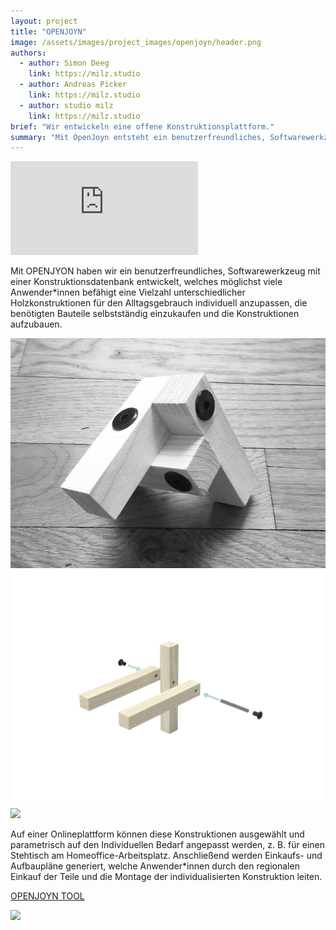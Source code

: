 ```yaml
---
layout: project
title: "OPENJOYN"
image: /assets/images/project_images/openjoyn/header.png
authors:
  - author: Simon Deeg
    link: https://milz.studio
  - author: Andreas Picker
    link: https://milz.studio
  - author: studio milz 
    link: https://milz.studio
brief: "Wir entwickeln eine offene Konstruktionsplattform."
summary: "Mit OpenJoyn entsteht ein benutzerfreundliches, Softwarewerkzeug mit einer Konstruktionsdatenbank, welches möglichst viele Anwender*innen befähigt eine Vielzahl unterschiedlicher Holzkonstruktionen für den Alltagsgebrauch individuell anzupassen, die benötigten Bauteile selbstständig einzukaufen und die Konstruktionen aufzubauen."
---
```



<div class="iframe-container">
    <iframe src="https://www.youtube-nocookie.com/embed/VBnxxCU5FCc" frameborder="0" allow="accelerometer; autoplay; encrypted-media; gyroscope; picture-in-picture" allowfullscreen></iframe>
</div>

Mit OPENJYON haben wir ein benutzerfreundliches, Softwarewerkzeug mit einer Konstruktionsdatenbank entwickelt, welches möglichst viele Anwender\*innen befähigt eine Vielzahl unterschiedlicher Holzkonstruktionen für den Alltagsgebrauch individuell anzupassen, die benötigten Bauteile selbstständig einzukaufen und die Konstruktionen aufzubauen.

![](/assets/images/project_images/openjoyn/OPENJYON_Bild_Website_PrototypeFund_Knoten.jpg)
![](/assets/images/project_images/openjoyn/joint360.png)
![](/assets/images/project_images/openjoyn/OPENJYON_Bild_Website_PrototypeFund_Couchtisch.jpg)

Auf einer Onlineplattform können diese Konstruktionen ausgewählt und parametrisch auf den Individuellen Bedarf angepasst werden, z. B. für einen Stehtisch am Homeoffice-Arbeitsplatz. Anschließend werden Einkaufs- und Aufbaupläne generiert, welche Anwender\*innen durch den regionalen Einkauf der Teile und die Montage der individualisierten Konstruktion leiten.

[OPENJOYN TOOL](https://openjoyn.milz.studio)

![](/assets/images/project_images/openjoyn/OPENJYON_Bild_Aufbau.jpg)




